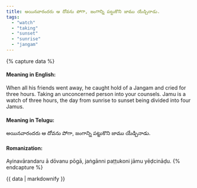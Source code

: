 ```yaml
---
title: అయినవారందరు ఆ దోవను పోగా, జంగాన్ని పట్టుకొని జాము యేడ్చినాడు.
tags:
  - "watch"
  - "taking"
  - "sunset"
  - "sunrise"
  - "jangam"
---
```


{% capture data %}
#### Meaning in English:
When all his friends went away, he caught hold of a Jangam and cried for three hours.
Taking an unconcerned person into your counsels.
Jamu is a watch of three hours, the day from sunrise to sunset being divided into four Jamus.

#### Meaning in Telugu:
అయినవారందరు ఆ దోవను పోగా, జంగాన్ని పట్టుకొని జాము యేడ్చినాడు.

#### Romanization:
Ayinavārandaru ā dōvanu pōgā, jaṅgānni paṭṭukoni jāmu yēḍcināḍu.
{% endcapture %}

{{ data | markdownify }}

